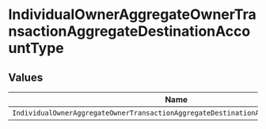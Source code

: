 # IndividualOwnerAggregateOwnerTransactionAggregateDestinationAccountType


## Values

| Name                                                                                | Value                                                                               |
| ----------------------------------------------------------------------------------- | ----------------------------------------------------------------------------------- |
| `IndividualOwnerAggregateOwnerTransactionAggregateDestinationAccountTypeIndividual` | INDIVIDUAL                                                                          |